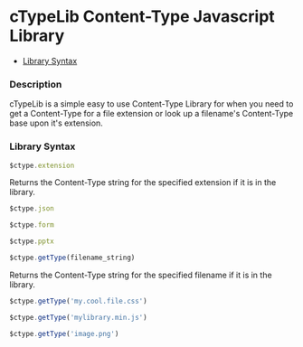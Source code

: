 # cTypeLib Content-Type Javascript Library

* [Library Syntax](#library-syntax)

### Description

cTypeLib is a simple easy to use Content-Type Library for when you need to get a Content-Type for a file extension or look up a filename's Content-Type base upon it's extension.

### Library Syntax

```JavaScript
$ctype.extension
```
Returns the Content-Type string for the specified extension if it is in the library.

```JavaScript
$ctype.json

$ctype.form

$ctype.pptx
```

```JavaScript
$ctype.getType(filename_string)
```

Returns the Content-Type string for the specified filename if it is in the library.

```JavaScript
$ctype.getType('my.cool.file.css')

$ctype.getType('mylibrary.min.js')

$ctype.getType('image.png')
```



